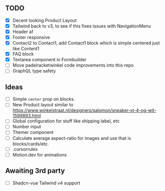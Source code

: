 ## TODO

- [X] Decent looking Product Layout
- [X] Tailwind back to v3, to see if this fixes issues with NavigationMenu
- [X] Header af
- [X] Footer responsive
- [X] Contact2 to Contact1, add Contact1 block which is simple centered just like Content1
- [X] FAQ block
- [X] Textarea component in Formbuilder
- [ ] Move padelracketwinkel code improvements into this repo
- [ ] GraphQL type safety

## Ideas
- [ ] Simple `center` prop on blocks.
- [ ] New Product layout similar to https://www.winkelstraat.nl/designers/salomon/sneaker-xt-4-og-wit-1599893.html
- [ ] Global configuration for stuff like shipping label, etc
- [ ] Number input
- [ ] Themer component
- [ ] Calculate average aspect-ratio for images and use that is blocks/cards/etc.
- [ ] .cursorrules
- [ ] Motion.dev for animations

## Awaiting 3rd party

- [ ] Shadcn-vue Tailwind v4 support
